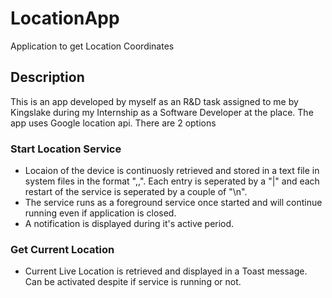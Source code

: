 # LocationApp
Application to get Location Coordinates

## Description
This is an app developed by myself as an R&D task assigned to me by Kingslake during my Internship as a Software Developer at the place.
The app uses Google location api.
There are 2 options
  ### Start Location Service
  * Locaion of the device is continuosly retrieved and stored in a text file in system files in the format "<latitude>,<longitude>,<unixTime>". Each entry is seperated by a "|" and each restart of the service is seperated by a couple of "\n".
  * The service runs as a foreground service once started and will continue running even if application is closed.
  * A notification is displayed during it's active period.
  
  ### Get Current Location
  * Current Live Location is retrieved and displayed in a Toast message. Can be activated despite if service is running or not.
